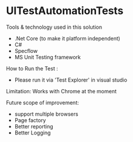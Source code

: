 # UITestAutomationTests

Tools & technology used in this solution
- .Net Core (to make it platform independent)
- C#
- Specflow
- MS Unit Testing framework


How to Run the Test :
- Please run it via 'Test Explorer' in visual studio


Limitation:
Works with Chrome at the moment


Future scope of improvement:
- support multiple browsers
- Page factory
- Better reporting
- Better Logging

